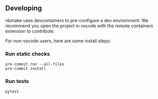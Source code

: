 
## Developing

nbmake uses devcontainers to pre-configure a dev environment. We recommend you open the project in vscode with the remote containers extension to contribute.

For non-vscode users, here are some install steps:

### Run static checks
```
pre-commit run --all-files
pre-commit install
```

### Run tests
```
pytest
```

